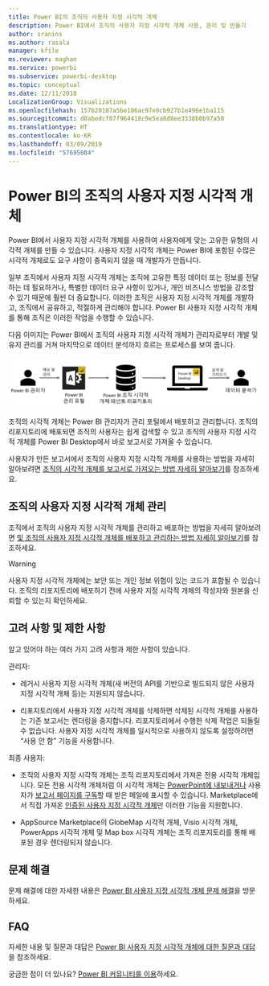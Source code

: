 ```yaml
---
title: Power BI의 조직의 사용자 지정 시각적 개체
description: Power BI에서 조직의 사용자 지정 시각적 개체 사용, 관리 및 만들기
author: sranins
ms.author: rasala
manager: kfile
ms.reviewer: maghan
ms.service: powerbi
ms.subservice: powerbi-desktop
ms.topic: conceptual
ms.date: 12/11/2018
LocalizationGroup: Visualizations
ms.openlocfilehash: 157b20107a5be106ac97e0cb927b1e496e1ba115
ms.sourcegitcommit: d0abedcf07f964418c9e5ea8d8ee3338b0b97a50
ms.translationtype: HT
ms.contentlocale: ko-KR
ms.lasthandoff: 03/09/2019
ms.locfileid: "57695084"
---
```

# <a name="organizational-custom-visuals-in-power-bi"></a>Power BI의 조직의 사용자 지정 시각적 개체

Power BI에서 사용자 지정 시각적 개체를 사용하여 사용자에게 맞는 고유한 유형의 시각적 개체를 만들 수 있습니다. 사용자 지정 시각적 개체는 Power BI에 포함된 수많은 시각적 개체로도 요구 사항이 충족되지 않을 때 개발자가 만듭니다.

일부 조직에서 사용자 지정 시각적 개체는 조직에 고유한 특정 데이터 또는 정보를 전달하는 데 필요하거나, 특별한 데이터 요구 사항이 있거나, 개인 비즈니스 방법을 강조할 수 있기 때문에 훨씬 더 중요합니다. 이러한 조직은 사용자 지정 시각적 개체를 개발하고, 조직에서 공유하고, 적절하게 관리해야 합니다. Power BI 사용자 지정 시각적 개체를 통해 조직은 이러한 작업을 수행할 수 있습니다.

다음 이미지는 Power BI에서 조직의 사용자 지정 시각적 개체가 관리자로부터 개발 및 유지 관리를 거쳐 마지막으로 데이터 분석까지 흐르는 프로세스를 보여 줍니다.

![사용자 지정 시각적 개체 그림](media/power-bi-custom-visuals-organizational/custom-visual-org-01.jpg)

조직의 시각적 개체는 Power BI 관리자가 관리 포털에서 배포하고 관리합니다. 조직의 리포지토리에 배포되면 조직의 사용자는 쉽게 검색할 수 있고 조직의 사용자 지정 시각적 개체를 Power BI Desktop에서 바로 보고서로 가져올 수 있습니다.

사용자가 만든 보고서에서 조직의 사용자 지정 시각적 개체를 사용하는 방법을 자세히 알아보려면 [조직의 시각적 개체를 보고서로 가져오는 방법 자세히 알아보기](power-bi-custom-visuals.md)를 참조하세요.

## <a name="administer-organizational-custom-visuals"></a>조직의 사용자 지정 시각적 개체 관리

조직에서 조직의 사용자 지정 시각적 개체를 관리하고 배포하는 방법을 자세히 알아보려면 [및 조직의 사용자 지정 시각적 개체를 배포하고 관리하는 방법 자세히 알아보기](https://go.microsoft.com/fwlink/?linkid=866790)를 참조하세요.

> [!WARNING]
> 사용자 지정 시각적 개체에는 보안 또는 개인 정보 위험이 있는 코드가 포함될 수 있습니다. 조직의 리포지토리에 배포하기 전에 사용자 지정 시각적 개체의 작성자와 원본을 신뢰할 수 있는지 확인하세요.

## <a name="considerations-and-limitations"></a>고려 사항 및 제한 사항

알고 있어야 하는 여러 가지 고려 사항과 제한 사항이 있습니다.

관리자:

* 레거시 사용자 지정 시각적 개체(새 버전의 API를 기반으로 빌드되지 않은 사용자 지정 시각적 개체 등)는 지원되지 않습니다.

* 리포지토리에서 사용자 지정 시각적 개체를 삭제하면 삭제된 시각적 개체를 사용하는 기존 보고서는 렌더링을 중지합니다. 리포지토리에서 수행한 삭제 작업은 되돌릴 수 없습니다. 사용자 지정 시각적 개체를 일시적으로 사용하지 않도록 설정하려면 “사용 안 함” 기능을 사용합니다.

최종 사용자:

* 조직의 사용자 지정 시각적 개체는 조직 리포지토리에서 가져온 전용 시각적 개체입니다. 모든 전용 시각적 개체처럼 이 시각적 개체는 [PowerPoint에 내보내거나](https://docs.microsoft.com/power-bi/consumer/end-user-powerpoint) 사용자가 [보고서 페이지를 구독](https://docs.microsoft.com/power-bi/consumer/end-user-subscribe)할 때 받은 메일에 표시할 수 있습니다. Marketplace에서 직접 가져온 [인증된 사용자 지정 시각적 개체](https://docs.microsoft.com/power-bi/power-bi-custom-visuals-certified)만 이러한 기능을 지원합니다.

* AppSource Marketplace의 GlobeMap 시각적 개체, Visio 시각적 개체, PowerApps 시각적 개체 및 Map box 시각적 개체는 조직 리포지토리를 통해 배포된 경우 렌더링되지 않습니다.

## <a name="troubleshoot"></a>문제 해결

문제 해결에 대한 자세한 내용은 [Power BI 사용자 지정 시각적 개체 문제 해결](power-bi-custom-visuals-troubleshoot.md)을 방문하세요.

## <a name="faq"></a>FAQ

자세한 내용 및 질문과 대답은 [Power BI 사용자 지정 시각적 개체에 대한 질문과 대답](power-bi-custom-visuals-faq.md#organizational-custom-visuals)을 참조하세요.

궁금한 점이 더 있나요? [Power BI 커뮤니티를 이용](http://community.powerbi.com/)하세요.
